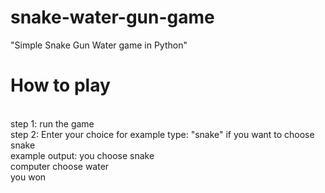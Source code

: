 # snake-water-gun-game
"Simple Snake Gun Water game in Python"
<br>
# How to play
<br>
step 1: run the game
<br>
step 2: Enter your choice for example type: "snake" if you want to choose snake 
<br>
example output: you choose snake
<br>
                computer choose water
<br>
                you won
              
